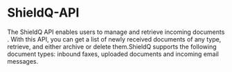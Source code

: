# ShieldQ-API

The ShieldQ API enables users to manage and retrieve incoming documents . With this API, you can get a list of newly received documents of any type, retrieve, and either archive or delete them.ShieldQ supports the following document types: inbound faxes, uploaded documents and incoming email messages.
